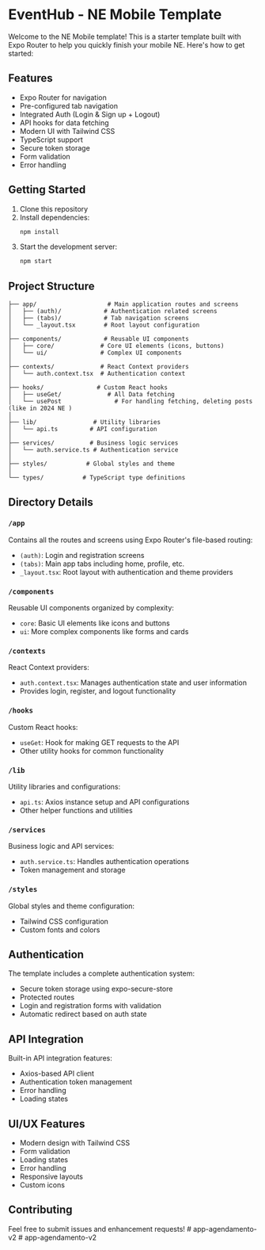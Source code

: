 # EventHub - NE Mobile Template

Welcome to the NE Mobile template! This is a starter template built with Expo Router to help you quickly finish your mobile NE. Here's how to get started:

## Features

- Expo Router for navigation
- Pre-configured tab navigation
- Integrated Auth (Login & Sign up + Logout)
- API hooks for data fetching
- Modern UI with Tailwind CSS
- TypeScript support
- Secure token storage
- Form validation
- Error handling

## Getting Started

1. Clone this repository
2. Install dependencies:
   ```bash
   npm install
   ```
3. Start the development server:
   ```bash
   npm start
   ```

## Project Structure

```
├── app/                    # Main application routes and screens
│   ├── (auth)/            # Authentication related screens
│   ├── (tabs)/            # Tab navigation screens
│   └── _layout.tsx        # Root layout configuration
│
├── components/            # Reusable UI components
│   ├── core/             # Core UI elements (icons, buttons)
│   └── ui/               # Complex UI components
│
├── contexts/             # React Context providers
│   └── auth.context.tsx  # Authentication context
│
├── hooks/               # Custom React hooks
│   ├── useGet/             # All Data fetching
│   └── usePost               # For handling fetching, deleting posts (like in 2024 NE )
│
├── lib/                # Utility libraries
│   └── api.ts         # API configuration
│
├── services/          # Business logic services
│   └── auth.service.ts # Authentication service
│
├── styles/           # Global styles and theme
│
└── types/           # TypeScript type definitions
```

## Directory Details

### `/app`

Contains all the routes and screens using Expo Router's file-based routing:

- `(auth)`: Login and registration screens
- `(tabs)`: Main app tabs including home, profile, etc.
- `_layout.tsx`: Root layout with authentication and theme providers

### `/components`

Reusable UI components organized by complexity:

- `core`: Basic UI elements like icons and buttons
- `ui`: More complex components like forms and cards

### `/contexts`

React Context providers:

- `auth.context.tsx`: Manages authentication state and user information
- Provides login, register, and logout functionality

### `/hooks`

Custom React hooks:

- `useGet`: Hook for making GET requests to the API
- Other utility hooks for common functionality

### `/lib`

Utility libraries and configurations:

- `api.ts`: Axios instance setup and API configurations
- Other helper functions and utilities

### `/services`

Business logic and API services:

- `auth.service.ts`: Handles authentication operations
- Token management and storage

### `/styles`

Global styles and theme configuration:

- Tailwind CSS configuration
- Custom fonts and colors

## Authentication

The template includes a complete authentication system:

- Secure token storage using expo-secure-store
- Protected routes
- Login and registration forms with validation
- Automatic redirect based on auth state

## API Integration

Built-in API integration features:

- Axios-based API client
- Authentication token management
- Error handling
- Loading states

## UI/UX Features

- Modern design with Tailwind CSS
- Form validation
- Loading states
- Error handling
- Responsive layouts
- Custom icons

## Contributing

Feel free to submit issues and enhancement requests!
#   a p p - a g e n d a m e n t o - v 2  
 #   a p p - a g e n d a m e n t o - v 2  
 